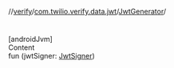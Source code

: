 //[verify](../../index.md)/[com.twilio.verify.data.jwt](../index.md)/[JwtGenerator](index.md)/[<init>](-init-.md)



# <init>  
[androidJvm]  
Content  
fun [<init>](-init-.md)(jwtSigner: [JwtSigner](../-jwt-signer/index.md))  



